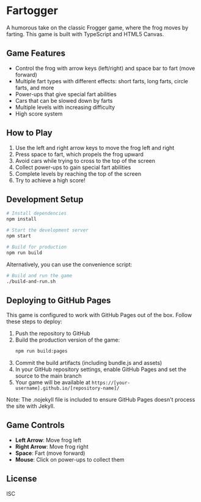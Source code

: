# Fartogger

A humorous take on the classic Frogger game, where the frog moves by farting.
This game is built with TypeScript and HTML5 Canvas.

## Game Features

- Control the frog with arrow keys (left/right) and space bar to fart (move forward)
- Multiple fart types with different effects: short farts, long farts, circle farts, and more
- Power-ups that give special fart abilities
- Cars that can be slowed down by farts
- Multiple levels with increasing difficulty
- High score system

## How to Play

1. Use the left and right arrow keys to move the frog left and right
2. Press space to fart, which propels the frog upward
3. Avoid cars while trying to cross to the top of the screen
4. Collect power-ups to gain special fart abilities
5. Complete levels by reaching the top of the screen
6. Try to achieve a high score!

## Development Setup

```bash
# Install dependencies
npm install

# Start the development server
npm start

# Build for production
npm run build
```

Alternatively, you can use the convenience script:

```bash
# Build and run the game
./build-and-run.sh
```

## Deploying to GitHub Pages

This game is configured to work with GitHub Pages out of the box. Follow these steps to deploy:

1. Push the repository to GitHub
2. Build the production version of the game:
   ```bash
   npm run build:pages
   ```
3. Commit the build artifacts (including bundle.js and assets)
4. In your GitHub repository settings, enable GitHub Pages and set the source to the main branch
5. Your game will be available at `https://[your-username].github.io/[repository-name]/`

Note: The .nojekyll file is included to ensure GitHub Pages doesn't process the site with Jekyll.

## Game Controls

- **Left Arrow**: Move frog left
- **Right Arrow**: Move frog right
- **Space**: Fart (move forward)
- **Mouse**: Click on power-ups to collect them

## License

ISC
